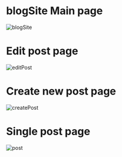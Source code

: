 # blogSite Main page
![blogSite](https://github.com/jenixberg/oldProjects/blob/main/projects__old/blogSite(Express,MongoDB,Semantic-UI)/blogSitePictures/main.jpg?raw=true)

# Edit post page
![editPost](https://github.com/jenixberg/oldProjects/blob/main/projects__old/blogSite(Express,MongoDB,Semantic-UI)/blogSitePictures/editPost.jpg?raw=true)

# Create new post page
![createPost](https://github.com/jenixberg/oldProjects/blob/main/projects__old/blogSite(Express,MongoDB,Semantic-UI)/blogSitePictures/Create%20New%20Post.jpg?raw=true)

# Single post page
![post](https://github.com/jenixberg/oldProjects/blob/main/projects__old/blogSite(Express,MongoDB,Semantic-UI)/blogSitePictures/postPage.jpg?raw=true)